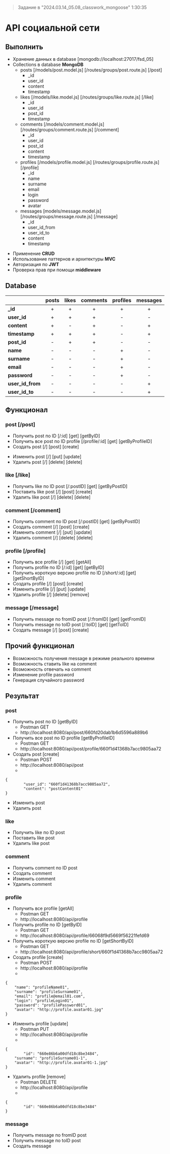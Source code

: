> Задание в "2024.03.14_05.08_classwork_mongoose" 1:30:35

# API социальной сети

## Выполнить
+ Хранение данных в database [mongodb://localhost:27017/fsd_05]
+ Collections в database **MongoDB**
	* posts
						[/models/post.model.js]
						[/routes/groups/post.route.js]
						[/post]
		- _id
		+ user_id
		+ content
		+ timestamp
	* likes
						[/models/like.model.js]
						[/routes/groups/like.route.js]
						[/like]
		- _id
		+ user_id
		+ post_id
		+ timestamp
	* comments
						[/models/comment.model.js]
						[/routes/groups/comment.route.js]
						[/comment]
		- _id
		+ user_id
		+ post_id
		+ content
		+ timestamp
	* profiles
						[/models/profile.model.js]
						[/routes/groups/profile.route.js]
						[/profile]
		- _id
		+ name
		+ surname
		+ email
		+ login
		+ password
		+ avatar
	* messages
						[models/message.model.js]
						[/routes/groups/message.route.js]
						[/message]
		- _id
		+ user_id_from
		+ user_id_to
		+ content
		+ timestamp
- Применение **CRUD**
- Использование паттернов и архитектуры **MVC**
- Авторизация по **JWT**
- Проверка прав при помощи **middleware**

## Database

|                |posts|likes|comments|profiles|messages|
|:---------------|:---:|:---:|:------:|:------:|:------:|
|**\_id**        |+    |+    |+       |+       |+       |
|**user_id**     |+    |+    |+       |-       |-       |
|**content**     |+    |-    |+       |-       |+       |
|**timestamp**   |+    |+    |+       |-       |+       |
|**post_id**     |-    |+    |+       |-       |-       |
|**name**        |-    |-    |-       |+       |-       |
|**surname**     |-    |-    |-       |+       |-       |
|**email**       |-    |-    |-       |+       |-       |
|**password**    |-    |-    |-       |+       |-       |
|**user_id_from**|-    |-    |-       |-       |+       |
|**user_id_to**  |-    |-    |-       |-       |+       |

## Функционал

### post \[/post]
+ Получить post по ID
	[/:id]					[get]			[getByID]
+ Получить все post по ID profile
	[/profile/:id]	[get]			[getByProfileID]
+ Создать post
	[/]							[post]		[create]
- Изменить post
	[/]							[put]			[update]
- Удалить post
	[/]							[delete]	[delete]
### like \[/like]
-  Получить like по ID post
	[/:postID]			[get]			[getByPostID]
-  Поставить like post
	[/]							[post]		[create]
-  Удалить like post
	[/]							[delete]	[delete]
### comment \[/comment]
* Получить comment по ID post
	[/:postID]			[get]			[getByPostID]
* Создать comment
	[/]							[post]		[create]
* Изменить comment
	[/]							[put]			[update]
* Удалить comment
	[/]							[delete]	[delete]
### profile \[/profile]
+ Получить все profile
	[/]							[get]			[getAll]
+ Получить profile по ID
	[/:id]					[get]			[getByID]
+ Получить короткую версию profile по ID
	[/short/:id]		[get]			[getShortByID]
+ Создать profile
	[/]							[post]		[create]
+ Изменить profile
	[/]							[put]			[update]
+ Удалить profile
	[/]							[delete]	[remove]
### message \[/message]
* Получить message по fromID post
	[/:fromID]			[get]		[getFromID]
* Получить message по toID post
	[/:toID]				[get]		[getToID]
* Создать message
	[/]							[post]		[create]
	
## Прочий функционал
- Возможность получения message в режиме реального времени
- Возможность ставить like на comment
- Возможность отвечать на comment
- Изменение profile password
- Генерация случайного password

## Результат

### post
+ Получить post по ID					[getByID]
	- Postman GET
	- http://localhost:8080/api/post/660fd20dab1b6d5596a889b6
+ Получить все post по ID profile	[getByProfileID]
	- Postman GET
	- http://localhost:8080/api/post/profile/660f1d41368b7acc9805aa72
+ Создать post								[create]
	- Postman POST
	- http://localhost:8080/api/post
	*
``` Body raw JSON
{
		"user_id": "660f1d41368b7acc9805aa72",
		"content": "postContent01"
}
```
- Изменить post
- Удалить post

### like
-  Получить like по ID post
-  Поставить like post
-  Удалить like post

### comment
- Получить comment по ID post
- Создать comment
- Изменить comment
- Удалить comment

### profile
+ Получить все profile				[getAll]
	- Postman GET
	- http://localhost:8080/api/profile
+ Получить profile по ID			[getByID]
	- Postman GET
	- http://localhost:8080/api/profile/66068f9d5669f56221fefd69
+ Получить короткую версию profile по ID	[getShortByID]
	- Postman GET
	- http://localhost:8080/api/profile/short/660f1d41368b7acc9805aa72
+ Создать profile							[create]
	- Postman POST
	- http://localhost:8080/api/profile
	*
``` Body raw JSON
{
    "name": "profileName01",
    "surname": "profileSurname01",
    "email": "profile@email01.com",
    "login": "profileLogin01",
    "password": "profilePassword01",
    "avatar": "http://profile.avatar01.jpg"
}
```
+	Изменить profile						[update]
	-	Postman PUT
	-	http://localhost:8080/api/profile
	*
``` Body raw JSON
{
		"id": "660e86b6a00dfd18c8be3484",
    "surname": "profileSurname01-1",
    "avatar": "http://profile.avatar01-1.jpg"
}
```
+ Удалить profile							[remove]
	+ Postman DELETE
	-	http://localhost:8080/api/profile
	*
``` Body raw JSON
{
		"id": "660e86b6a00dfd18c8be3484"
}
```

### message
- Получить message по fromID post
- Получить message по toID post
- Создать message